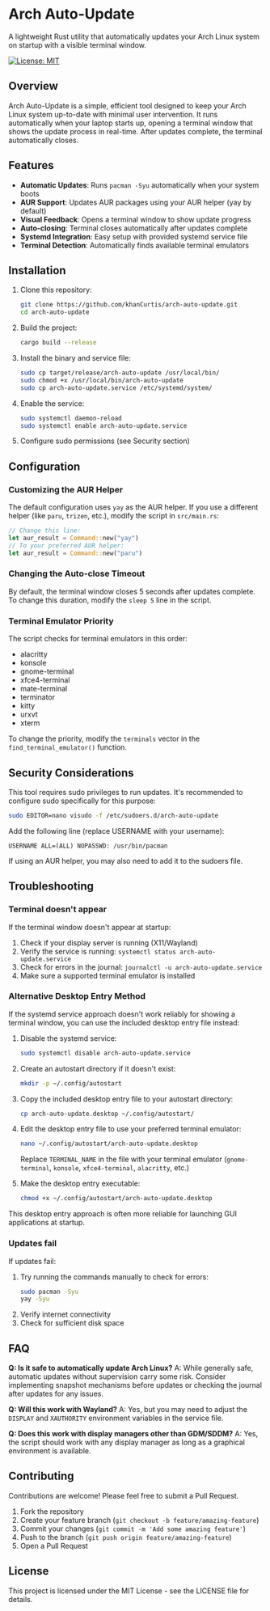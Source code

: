 # Arch Auto-Update

A lightweight Rust utility that automatically updates your Arch Linux system on startup with a visible terminal window.

[![License: MIT](https://img.shields.io/badge/License-MIT-yellow.svg)](https://opensource.org/licenses/MIT)

## Overview

Arch Auto-Update is a simple, efficient tool designed to keep your Arch Linux system up-to-date with minimal user intervention. It runs automatically when your laptop starts up, opening a terminal window that shows the update process in real-time. After updates complete, the terminal automatically closes.

## Features

- **Automatic Updates**: Runs `pacman -Syu` automatically when your system boots
- **AUR Support**: Updates AUR packages using your AUR helper (yay by default)
- **Visual Feedback**: Opens a terminal window to show update progress
- **Auto-closing**: Terminal closes automatically after updates complete
- **Systemd Integration**: Easy setup with provided systemd service file
- **Terminal Detection**: Automatically finds available terminal emulators

## Installation

1. Clone this repository:
   ```bash
   git clone https://github.com/khanCurtis/arch-auto-update.git
   cd arch-auto-update
   ```

2. Build the project:
   ```bash
   cargo build --release
   ```

3. Install the binary and service file:
   ```bash
   sudo cp target/release/arch-auto-update /usr/local/bin/
   sudo chmod +x /usr/local/bin/arch-auto-update
   sudo cp arch-auto-update.service /etc/systemd/system/
   ```

4. Enable the service:
   ```bash
   sudo systemctl daemon-reload
   sudo systemctl enable arch-auto-update.service
   ```

5. Configure sudo permissions (see Security section)

## Configuration

### Customizing the AUR Helper

The default configuration uses `yay` as the AUR helper. If you use a different helper (like `paru`, `trizen`, etc.), modify the script in `src/main.rs`:

```rust
// Change this line:
let aur_result = Command::new("yay")
// To your preferred AUR helper:
let aur_result = Command::new("paru")
```

### Changing the Auto-close Timeout

By default, the terminal window closes 5 seconds after updates complete. To change this duration, modify the `sleep 5` line in the script.

### Terminal Emulator Priority

The script checks for terminal emulators in this order:
- alacritty
- konsole
- gnome-terminal
- xfce4-terminal
- mate-terminal
- terminator
- kitty
- urxvt
- xterm

To change the priority, modify the `terminals` vector in the `find_terminal_emulator()` function.

## Security Considerations

This tool requires sudo privileges to run updates. It's recommended to configure sudo specifically for this purpose:

```bash
sudo EDITOR=nano visudo -f /etc/sudoers.d/arch-auto-update
```

Add the following line (replace USERNAME with your username):
```
USERNAME ALL=(ALL) NOPASSWD: /usr/bin/pacman
```

If using an AUR helper, you may also need to add it to the sudoers file.

## Troubleshooting

### Terminal doesn't appear

If the terminal window doesn't appear at startup:
1. Check if your display server is running (X11/Wayland)
2. Verify the service is running: `systemctl status arch-auto-update.service`
3. Check for errors in the journal: `journalctl -u arch-auto-update.service`
4. Make sure a supported terminal emulator is installed

### Alternative Desktop Entry Method

If the systemd service approach doesn't work reliably for showing a terminal window, you can use the included desktop entry file instead:

1. Disable the systemd service:
   ```bash
   sudo systemctl disable arch-auto-update.service
   ```

2. Create an autostart directory if it doesn't exist:
   ```bash
   mkdir -p ~/.config/autostart
   ```

3. Copy the included desktop entry file to your autostart directory:
   ```bash
   cp arch-auto-update.desktop ~/.config/autostart/
   ```

4. Edit the desktop entry file to use your preferred terminal emulator:
   ```bash
   nano ~/.config/autostart/arch-auto-update.desktop
   ```
   
   Replace `TERMINAL_NAME` in the file with your terminal emulator (`gnome-terminal`, `konsole`, `xfce4-terminal`, `alacritty`, etc.)

5. Make the desktop entry executable:
   ```bash
   chmod +x ~/.config/autostart/arch-auto-update.desktop
   ```

This desktop entry approach is often more reliable for launching GUI applications at startup.

### Updates fail

If updates fail:
1. Try running the commands manually to check for errors:
   ```bash
   sudo pacman -Syu
   yay -Syu
   ```
2. Verify internet connectivity
3. Check for sufficient disk space

## FAQ

**Q: Is it safe to automatically update Arch Linux?**
A: While generally safe, automatic updates without supervision carry some risk. Consider implementing snapshot mechanisms before updates or checking the journal after updates for any issues.

**Q: Will this work with Wayland?**
A: Yes, but you may need to adjust the `DISPLAY` and `XAUTHORITY` environment variables in the service file.

**Q: Does this work with display managers other than GDM/SDDM?**
A: Yes, the script should work with any display manager as long as a graphical environment is available.

## Contributing

Contributions are welcome! Please feel free to submit a Pull Request.

1. Fork the repository
2. Create your feature branch (`git checkout -b feature/amazing-feature`)
3. Commit your changes (`git commit -m 'Add some amazing feature'`)
4. Push to the branch (`git push origin feature/amazing-feature`)
5. Open a Pull Request

## License

This project is licensed under the MIT License - see the LICENSE file for details.
